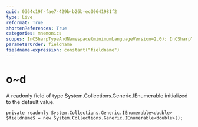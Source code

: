 ```yaml
---
guid: 0364c19f-fae7-429b-b26b-ec00641981f2
type: Live
reformat: True
shortenReferences: True
categories: mnemonics
scopes: InCSharpTypeAndNamespace(minimumLanguageVersion=2.0); InCSharpTypeMember(minimumLanguageVersion=2.0)
parameterOrder: fieldname
fieldname-expression: constant("fieldname")
---
```


# o~d

A readonly field of type System.Collections.Generic.IEnumerable<double> initialized to the default value.

```
private readonly System.Collections.Generic.IEnumerable<double> $fieldname$ = new System.Collections.Generic.IEnumerable<double>();
```
